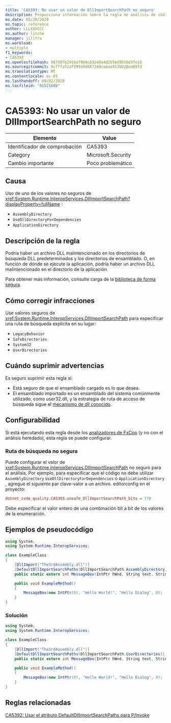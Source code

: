 ```yaml
---
title: 'CA5393: No usar un valor de DllImportSearchPath no seguro'
description: Proporciona información sobre la regla de análisis de código CA5393, incluidas las causas, cómo corregir las infracciones y cuándo suprimirlas.
ms.date: 05/28/2020
ms.topic: reference
author: LLLXXXCCC
ms.author: linche
manager: jillfra
ms.workload:
- multiple
f1_keywords:
- CA5393
ms.openlocfilehash: 087507b2916a78b9cb3248a4d2b5bd9658d3fe16
ms.sourcegitcommit: 6cfffa72af599a9d667249caaaa411bb28ea69fd
ms.translationtype: MT
ms.contentlocale: es-ES
ms.lasthandoff: 09/02/2020
ms.locfileid: "85521698"
---
```

# <a name="ca5393-do-not-use-unsafe-dllimportsearchpath-value"></a>CA5393: No usar un valor de DllImportSearchPath no seguro

|Elemento|Value|
|-|-|
|Identificador de comprobación|CA5393|
|Category|Microsoft.Security|
|Cambio importante|Poco problemático|

## <a name="cause"></a>Causa

Uso de uno de los valores no seguros de <xref:System.Runtime.InteropServices.DllImportSearchPath?displayProperty=fullName> :
- `AssemblyDirectory`
- `UseDllDirectoryForDependencies`
- `ApplicationDirectory`

## <a name="rule-description"></a>Descripción de la regla

Podría haber un archivo DLL malintencionado en los directorios de búsqueda DLL predeterminados y los directorios de ensamblado. O, en función de dónde se ejecute la aplicación, podría haber un archivo DLL malintencionado en el directorio de la aplicación.

Para obtener más información, consulte carga de la [biblioteca de forma segura](https://msrc-blog.microsoft.com/2014/05/13/load-library-safely/).

## <a name="how-to-fix-violations"></a>Cómo corregir infracciones

Use valores seguros de <xref:System.Runtime.InteropServices.DllImportSearchPath> para especificar una ruta de búsqueda explícita en su lugar:
- `LegacyBehavior`
- `SafeDirectories`
- `System32`
- `UserDirectories`

## <a name="when-to-suppress-warnings"></a>Cuándo suprimir advertencias

Es seguro suprimir esta regla si:
- Está seguro de que el ensamblado cargado es lo que desea.
- El ensamblado importado es un ensamblado del sistema comúnmente utilizado, como user32.dll, y la estrategia de ruta de acceso de búsqueda sigue el [mecanismo de dll conocido](https://blogs.msdn.microsoft.com/larryosterman/2004/07/19/what-are-known-dlls-anyway/).

## <a name="configurability"></a>Configurabilidad

Si está ejecutando esta regla desde los [analizadores de FxCop](install-fxcop-analyzers.md) (y no con el análisis heredado), esta regla se puede configurar.

### <a name="unsafe-search-path"></a>Ruta de búsqueda no segura

Puede configurar el valor de <xref:System.Runtime.InteropServices.DllImportSearchPath> no seguro para el análisis. Por ejemplo, para especificar que el código no debe utilizar `AssemblyDirectory` `UseDllDirectoryForDependencies` o `ApplicationDirectory` , agregue el siguiente par clave-valor a un archivo. editorconfig en el proyecto:

```ini
dotnet_code_quality.CA5393.unsafe_DllImportSearchPath_bits = 770
```

Debe especificar el valor entero de una combinación bit a bit de los valores de la enumeración.

## <a name="pseudo-code-examples"></a>Ejemplos de pseudocódigo

```csharp
using System;
using System.Runtime.InteropServices;

class ExampleClass
{
    [DllImport("The3rdAssembly.dll")]
    [DefaultDllImportSearchPaths(DllImportSearchPath.AssemblyDirectory)]
    public static extern int MessageBox(IntPtr hWnd, String text, String caption, uint type);

    public void ExampleMethod()
    {
        MessageBox(new IntPtr(0), "Hello World!", "Hello Dialog", 0);
    }
}
```

### <a name="solution"></a>Solución

```csharp
using System;
using System.Runtime.InteropServices;

class ExampleClass
{
    [DllImport("The3rdAssembly.dll")]
    [DefaultDllImportSearchPaths(DllImportSearchPath.UserDirectories)]
    public static extern int MessageBox(IntPtr hWnd, String text, String caption, uint type);

    public void ExampleMethod()
    {
        MessageBox(new IntPtr(0), "Hello World!", "Hello Dialog", 0);
    }
}
```

## <a name="related-rules"></a>Reglas relacionadas

[CA5392: Usar el atributo DefaultDllImportSearchPaths para P/Invoke](ca5392.md)
